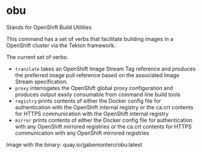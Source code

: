 # obu

Stands for OpenShift Build Utilities

This command has a set of verbs that facilitate building images in a OpenShift cluster via the Tekton framework.

The current set of verbs:
* `translate` takes an OpenShift Image Stream Tag reference and produces the preferred image pull reference based on the 
associated Image Stream specification.
* `proxy` interrogates the OpenShift global proxy configuration and produces output easily consumable from command line 
build tools
* `registry` prints contents of either the Docker config file for authentication with the OpenShift internal registry or
the ca.crt contents for HTTPS communication with the OpenShift internal registry
* `mirror` prints contents of either the Docker config file for authentication with any OpenShift mirrored registries or
the ca.crt contents for HTTPS communication with any OpenShift mirrored registries

Image with the binary:  quay.io/gabemontero/obu:latest
